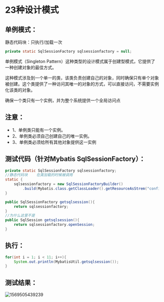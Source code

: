 # 23种设计模式

## 单例模式：

静态代码块：只执行/加载一次

```java
private static SqlSessionFactory sqlsessionfactory = null;
```



单例模式（Singleton Pattern）这种类型的设计模式属于创建型模式，它提供了一种创建对象的最佳方式。

这种模式涉及到一个单一的类，该类负责创建自己的对象，同时确保只有单个对象被创建。这个类提供了一种访问其唯一的对象的方式，可以直接访问，不需要实例化该类的对象。

确保一个类只有一个实例，并为整个系统提供一个全局访问点

## **注意：**

- 1、单例类只能有一个实例。
- 2、单例类必须自己创建自己的唯一实例。
- 3、单例类必须给所有其他对象提供这一实例

## 测试代码（针对Mybatis  SqlSessionFactory）：

~~~java
private static SqlSessionFactory sqlsessionfactory;
//静态代码块    在类加载的时候被调用
static {
    sqlsessionfactory = new SqlSessionFactoryBuilder()
        .build(Mybatis.class.getClassLoader().getResourceAsStrem("config.xml"));
}

public SqlSessionFactory getsqlsession(){
    return sqlsessionfactory;
}
//为什么这里不是
public SqlSession getsqlsession(){
    return sqlsessionfactory.openSession;
}

~~~

## 执行：

~~~java
for(int i = 1; i < 11; i++){
    System.out.println(MybatisUtil.getsqlsession());
}
~~~

## 测试结果：

![1569505439239](单例模式.assets/1569505439239.png)